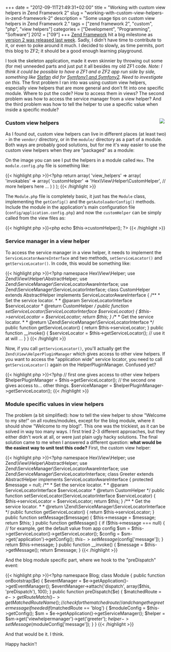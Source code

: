 +++
date = "2012-09-11T21:49:31+02:00"
title = "Working with custom view helpers in Zend Framework 2"
slug = "working-with-custom-view-helpers-in-zend-framework-2"
description = "Some usage tips on custom view helpers in Zend Framework 2."
tags = ["zend framework 2", "custom", "php", "view helpers"]
categories = ["Development", "Programming", "Software"]
2012 = ["09"]
+++
<a href="http://framework.zend.com/">Zend Framework</a> hit a big milestone as <a href="http://framework.zend.com/blog/zend-framework-2-0-0-stable-released.html">version 2 was released last week</a>. Sadly, I didn't have time to contribute to it, or even to poke around it much. I decided to slowly, as time permits, port this blog to ZF2; it should be a good enough learning playground.

I took the skeleton application, made it even skinnier by throwing out some (for me) unneeded parts and just put it all besides my old ZF1 code. <i>Note: I think it could be possible to have a ZF1 and a ZF2 app run side by side, something like <a href="https://twitter.com/skoop">Stefan</a> did for <a href="http://www.leftontheweb.com/message/Introducing_IngewikkeldWrapperBundle">Symfony1 and Symfony2</a>. Need to investigate on this.</i> The first problem I ran into was using custom view helpers, especially view helpers that are more general and don't fit into one specific module. Where to put the code? How to access them in views? The second problem was how to access the service manager from a view helper? And the third problem was how to tell the helper to use a specific value when inside a specific module?

<img unselectable="on" src="/img/posts/zf2viewhelpermodule.png" style="float: right; padding: 5px;">

<h3>Custom view helpers</h3>

As I found out, custom view helpers can live in different places (at least two) - in the <code>vendor/</code> directory, or in the <code>module/</code> directory as a part of a module. Both ways are probably good solutions, but for me it's way easier to use the custom view helpers when they are "packaged" as a module:

On the image you can see I put the helpers in a module called <code>Hex</code>. The <code>module.config.php</code> file is something like:

{{< highlight php >}}<?php
return array(
    'view_helpers' => array(
        'invokables' => array(
            'customHelper' => 'Hex\View\Helper\CustomHelper',
            // more helpers here ...
        )
    )
);
{{< /highlight >}}

The <code>Module.php</code> file is completely basic, it just has the <code>Module</code> class, implementing the <code>getConfig()</code> and the <code>getAutoloaderConfig()</code> methods. Include the module in the application's main configuration file (<code>config/application.config.php</code>) and now the <code>customHelper</code> can be simply called from the view files as:

{{< highlight php >}}<php echo $this->customHelper(); ?>
{{< /highlight >}}

<h3>Service manager in a view helper</h3>

To access the service manager in a view helper, it needs to implement the <code>ServiceLocatorAwareInterface</code> and two methods, <code>setServiceLocator()</code> and <code>getServiceLocator()</code>. In code, this would be something like:

{{< highlight php >}}<?php
namespace Hex\View\Helper;
use Zend\View\Helper\AbstractHelper;
use Zend\ServiceManager\ServiceLocatorAwareInterface;
use Zend\ServiceManager\ServiceLocatorInterface;
class CustomHelper extends AbstractHelper implements ServiceLocatorAwareInterface
{
    /**
     * Set the service locator.
     *
     * @param ServiceLocatorInterface $serviceLocator
     * @return CustomHelper
     */
    public function setServiceLocator(ServiceLocatorInterface $serviceLocator)
    {
        $this->serviceLocator = $serviceLocator;
        return $this;
    }
    /**
     * Get the service locator.
     *
     * @return \Zend\ServiceManager\ServiceLocatorInterface
     */
    public function getServiceLocator()
    {
        return $this->serviceLocator;
    }
    public function __invoke()
    {
        $serviceLocator = $this->getServiceLocator();
        // use it at will ...
    }
}
{{< /highlight >}}

Now, if you call <code>getServiceLocator()</code>, you'll actually get the <code>Zend\View\HelperPluginManager</code> which gives access to other view helpers. If you want to access the "application wide" service locator, you need to call <code>getServiceLocator()</code> again on the HelperPluginManager. Confused yet?

{{< highlight php >}}<?php
// first one gives access to other view helpers
$helperPluginManager = $this->getServiceLocator();
// the second one gives access to... other things.
$serviceManager = $helperPluginManager->getServiceLocator();
{{< /highlight >}}

<h3>Module specific values in view helpers</h3>

The problem (a bit simplified): how to tell the view helper to show "Welcome to my site!" on all routes/modules, except for the blog module, where it should show "Welcome to my blog!". This one was the trickiest, as it can be solved in way too many ways. I first tried 2-3 different approaches, but they either didn't work at all, or were just plain ugly hacky solutions. The final solution came to me when I answered a different question: <b>what would be the easiest way to unit test this code?</b> First, the custom view helper:

{{< highlight php >}}<?php
namespace Hex\View\Helper;
use Zend\View\Helper\AbstractHelper;
use Zend\ServiceManager\ServiceLocatorAwareInterface;
use Zend\ServiceManager\ServiceLocatorInterface;
class Greeter extends AbstractHelper implements ServiceLocatorAwareInterface
{
    protected $message = null;
    /**
     * Set the service locator.
     *
     * @param ServiceLocatorInterface $serviceLocator
     * @return CustomHelper
     */
    public function setServiceLocator(ServiceLocatorInterface $serviceLocator)
    {
        $this->serviceLocator = $serviceLocator;
        return $this;
    }
    /**
     * Get the service locator.
     *
     * @return \Zend\ServiceManager\ServiceLocatorInterface
     */
    public function getServiceLocator()
    {
        return $this->serviceLocator;
    }
    public function setMessage($message)
    {
        $this->message = $message;
        return $this;
    }
    public function getMessage()
    {
        if ($this->message === null) {
            // for example, get the default value from app config
            $sm = $this->getServiceLocator()->getServiceLocator();
            $config = $sm->get('application')->getConfig();
            $this->setMessage($config['message']);
        }
        return $this->message;
    }
    public function __invoke()
    {
        $message = $this->getMessage();
        return $message;
    }
{{< /highlight >}}

And the blog module specific part, where we hook to the "preDispatch" event:

{{< highlight php >}}<?php
namespace Blog;
class Module
{
    public function onBootstrap($e)
    {
        $eventManager = $e->getApplication()->getEventManager();
        $eventManager->attach('dispatch', array($this, 'preDispatch'), 100);
    }
    public function preDispatch($e)
    {
        $matchedRoute = $e->getRouteMatch()->getMatchedRouteName();
        // check for the matched route
        // and change the greeter message if needed
        if ($matchedRoute == 'blog') {
            $moduleConfig = $this->getConfig();
            $sm = $e->getApplication()->getServiceManager();
            $helper = $sm->get('viewhelpermanager')->get('greeter');
            $helper->setMessage($moduleConfig['message']);
        }
    }
{{< /highlight >}}

And that would be it. I think.

Happy hackin'!
